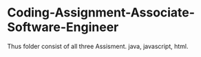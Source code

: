 # Coding-Assignment-Associate-Software-Engineer

Thus folder consist of all three Assisment. java, javascript, html.
